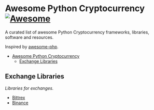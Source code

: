 



# Awesome Python Cryptocurrency [![Awesome](https://cdn.rawgit.com/sindresorhus/awesome/d7305f38d29fed78fa85652e3a63e154dd8e8829/media/badge.svg)](https://github.com/sindresorhus/awesome)

A curated list of awesome Python Cryptocurrency frameworks, libraries, software and resources.

Inspired by [awesome-php](https://github.com/ziadoz/awesome-php).

- [Awesome Python Cryptocurrency](#awesome-python-cryptocurrency)
    - [Exchange Libraries](#exchange-libs)


## Exchange Libraries

*Libraries for exchanges.*

* [Bittrex](https://github.com/ericsomdahl/python-bittrex) 
* [Binance](https://github.com/sammchardy/python-binance) 


